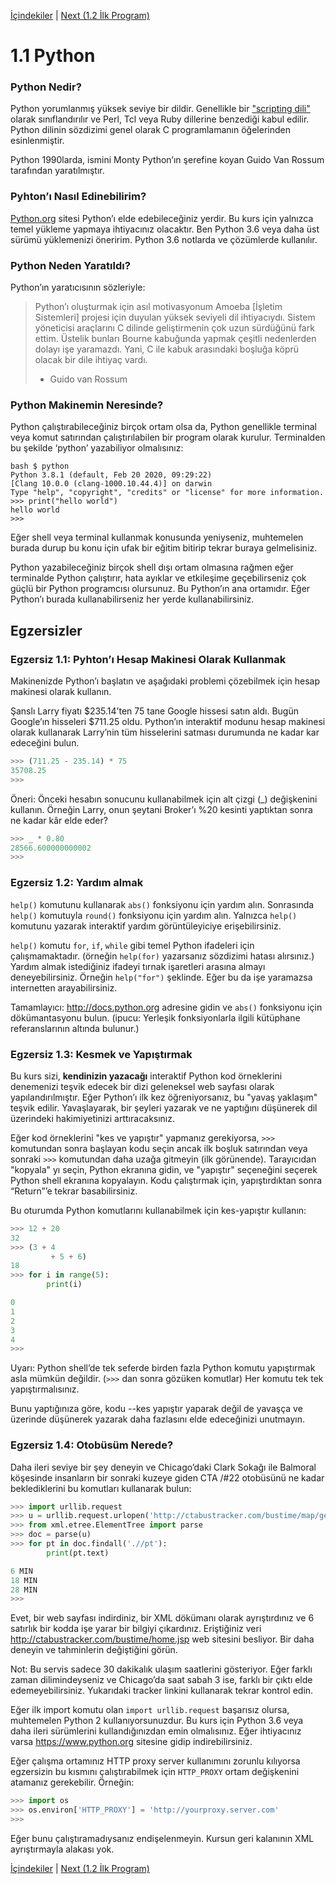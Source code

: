 [İçindekiler](../Contents.md) \| [Next (1.2 İlk Program)](02_Hello_world.md)

# 1.1 Python

### Python Nedir?

Python yorumlanmış yüksek seviye bir dildir.  Genellikle bir
["scripting dili"](https://en.wikipedia.org/wiki/Scripting_language) olarak sınıflandırılır ve Perl, Tcl veya Ruby dillerine benzediği kabul edilir. Python dilinin sözdizimi genel olarak C programlamanın öğelerinden esinlenmiştir.

Python 1990larda, ismini Monty Python’ın şerefine koyan Guido Van Rossum tarafından yaratılmıştır.
 
### Pyhton’ı Nasıl Edinebilirim?

[Python.org](https://www.python.org/) sitesi Python’ı elde edebileceğiniz yerdir.  Bu kurs için yalnızca temel yükleme yapmaya ihtiyacınız olacaktır. Ben Python 3.6 veya daha üst sürümü yüklemenizi öneririm.
Python 3.6 notlarda ve çözümlerde kullanılır.

### Python Neden Yaratıldı?

Python’ın yaratıcısının sözleriyle:

> Python’ı oluşturmak için asıl motivasyonum Amoeba [İşletim Sistemleri]
> projesi için duyulan yüksek seviyeli dil ihtiyacıydı. Sistem yöneticisi
> araçlarını C dilinde geliştirmenin çok uzun sürdüğünü fark ettim. Üstelik 
> bunları Bourne kabuğunda yapmak çeşitli nedenlerden dolayı işe yaramazdı.
> Yani, C ile kabuk arasındaki boşluğa köprü olacak bir dile ihtiyaç vardı.
>
> - Guido van Rossum

### Python Makinemin Neresinde?

Python çalıştırabileceğiniz birçok ortam olsa da, Python genellikle terminal veya komut satırından çalıştırılabilen bir program olarak kurulur. Terminalden bu şekilde ‘python’ yazabiliyor olmalısınız:

```
bash $ python
Python 3.8.1 (default, Feb 20 2020, 09:29:22)
[Clang 10.0.0 (clang-1000.10.44.4)] on darwin
Type "help", "copyright", "credits" or "license" for more information.
>>> print("hello world")
hello world
>>>
```

Eğer shell veya terminal kullanmak konusunda yeniyseniz, muhtemelen burada durup bu konu için ufak bir eğitim bitirip tekrar buraya gelmelisiniz.

Python yazabileceğiniz birçok shell dışı ortam olmasına rağmen eğer terminalde Python çalıştırır, hata ayıklar ve etkileşime geçebilirseniz çok güçlü bir Python programcısı olursunuz. Bu Python’ın ana ortamıdır. Eğer Python’ı burada kullanabilirseniz her yerde kullanabilirsiniz.

## Egzersizler

### Egzersiz 1.1: Pyhton’ı Hesap Makinesi Olarak Kullanmak

Makinenizde Python’ı başlatın ve aşağıdaki problemi çözebilmek için hesap makinesi olarak kullanın.

Şanslı Larry fiyatı $235.14’ten 75 tane Google hissesi satın aldı. Bugün Google’ın hisseleri $711.25 oldu. Python’ın interaktif modunu hesap makinesi olarak kullanarak Larry’nin tüm hisselerini satması durumunda ne kadar kar edeceğini bulun.

```python
>>> (711.25 - 235.14) * 75
35708.25
>>>
```

Öneri: Önceki hesabın sonucunu kullanabilmek için alt çizgi (\_) değişkenini kullanın. Örneğin Larry, onun şeytani Broker’ı %20 kesinti yaptıktan sonra ne kadar kâr elde eder? 

```python
>>> _ * 0.80
28566.600000000002
>>>
```

### Egzersiz 1.2: Yardım almak

`help()` komutunu kullanarak `abs()` fonksiyonu için yardım alın. Sonrasında `help()` komutuyla  `round()` fonksiyonu için yardım alın. Yalnızca `help()` komutunu yazarak interaktif yardım görüntüleyiciye erişebilirsiniz.

`help()` komutu `for`, `if`, `while` gibi temel Python ifadeleri için çalışmamaktadır. (örneğin `help(for)` yazarsanız sözdizimi hatası alırsınız.) Yardım almak istediğiniz ifadeyi tırnak işaretleri arasına almayı deneyebilirsiniz. Örneğin `help("for")` şeklinde. Eğer bu da işe yaramazsa internetten arayabilirsiniz.

Tamamlayıcı: <http://docs.python.org> adresine gidin ve `abs()` fonksiyonu için dökümantasyonu bulun. (ipucu: Yerleşik fonksiyonlarla ilgili kütüphane referanslarının altında bulunur.)

### Egzersiz 1.3: Kesmek ve Yapıştırmak

Bu kurs sizi, **kendinizin yazacağı** interaktif Python kod örneklerini denemenizi teşvik edecek bir dizi geleneksel web sayfası olarak yapılandırılmıştır. Eğer Python’ı ilk kez öğreniyorsanız, bu "yavaş yaklaşım" teşvik edilir.  Yavaşlayarak, bir şeyleri yazarak ve ne yaptığını düşünerek dil üzerindeki hakimiyetinizi arttıracaksınız. 

Eğer kod örneklerini "kes ve yapıştır" yapmanız gerekiyorsa, 
`>>>` komutundan sonra başlayan kodu seçin ancak ilk boşluk satırından veya sonraki `>>>` komutundan daha uzağa gitmeyin (ilk görünende). Tarayıcıdan "kopyala" yı seçin, Python ekranına gidin, ve "yapıştır" seçeneğini seçerek Python shell ekranına kopyalayın. Kodu çalıştırmak için, yapıştırdıktan sonra “Return”’e tekrar basabilirsiniz.

Bu oturumda Python komutlarını kullanabilmek için kes-yapıştır kullanın:

```python
>>> 12 + 20
32
>>> (3 + 4
         + 5 + 6)
18
>>> for i in range(5):
        print(i)

0
1
2
3
4
>>>
```

Uyarı: Python shell’de tek seferde birden fazla Python komutu yapıştırmak asla mümkün değildir. (`>>>` dan sonra gözüken komutlar) Her komutu tek tek yapıştırmalısınız.

Bunu yaptığınıza göre, kodu --kes yapıştır yaparak değil de yavaşça ve üzerinde düşünerek yazarak daha fazlasını elde edeceğinizi unutmayın.

### Egzersiz 1.4: Otobüsüm Nerede?

Daha ileri seviye bir şey deneyin ve Chicago’daki Clark Sokağı ile Balmoral köşesinde insanların bir sonraki kuzeye giden CTA /#22 otobüsünü ne kadar beklediklerini bu komutları kullanarak bulun:

```python
>>> import urllib.request
>>> u = urllib.request.urlopen('http://ctabustracker.com/bustime/map/getStopPredictions.jsp?stop=14791&route=22')
>>> from xml.etree.ElementTree import parse
>>> doc = parse(u)
>>> for pt in doc.findall('.//pt'):
        print(pt.text)

6 MIN
18 MIN
28 MIN
>>>
```

Evet, bir web sayfası indirdiniz, bir XML dökümanı olarak ayrıştırdınız ve
6 satırlık bir kodda işe yarar bir bilgiyi çıkardınız. Eriştiğiniz veri
<http://ctabustracker.com/bustime/home.jsp> web sitesini besliyor. Bir daha deneyin ve tahminlerin değiştiğini görün.

Not: Bu servis sadece 30 dakikalık ulaşım saatlerini gösteriyor. Eğer farklı zaman dilimindeyseniz ve Chicago’da saat sabah 3 ise, farklı bir çıktı elde edemeyebilirsiniz.
  Yukarıdaki tracker linkini kullanarak tekrar kontrol edin.
 
Eğer ilk import komutu olan `import urllib.request` başarısız olursa, muhtemelen Python 2 kullanıyorsunuzdur. 
 Bu kurs için Python 3.6 veya daha ileri sürümlerini kullandığınızdan emin olmalısınız. Eğer ihtiyacınız varsa <https://www.python.org> sitesine gidip indirebilirsiniz.

Eğer çalışma ortamınız HTTP proxy server kullanımını zorunlu kılıyorsa egzersizin bu kısmını çalıştırabilmek için `HTTP_PROXY` ortam değişkenini atamanız gerekebilir. Örneğin:

```python
>>> import os
>>> os.environ['HTTP_PROXY'] = 'http://yourproxy.server.com'
>>>
```

Eğer bunu çalıştıramadıysanız endişelenmeyin.  Kursun geri kalanının XML ayrıştırmayla alakası yok.

[İçindekiler](../Contents.md) \| [Next (1.2 İlk Program)](02_Hello_world.md)



